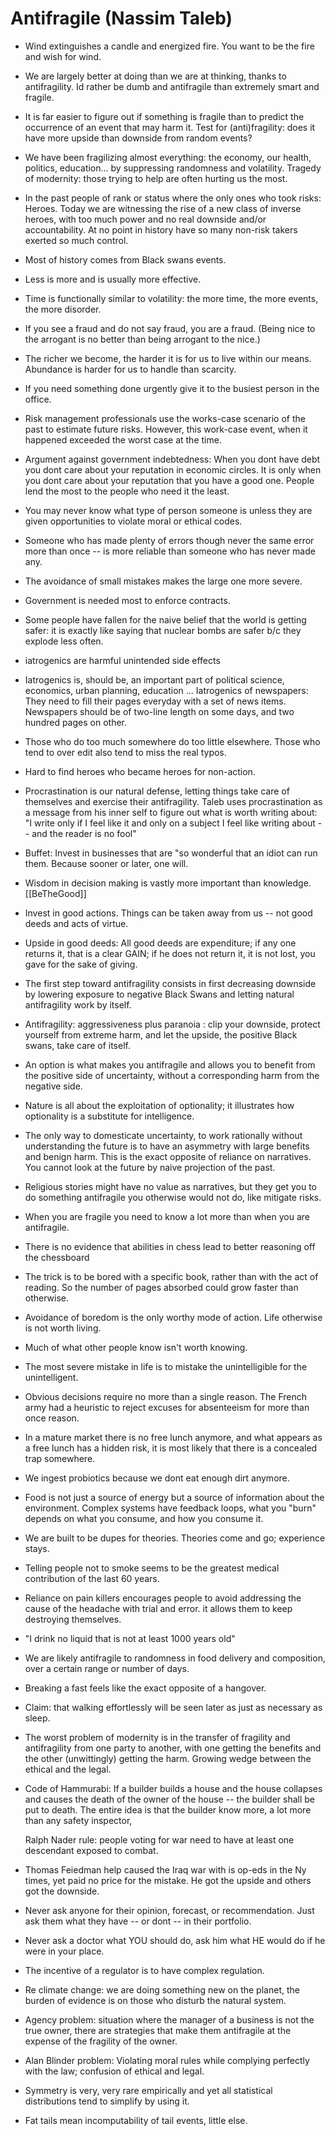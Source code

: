 # Antifragile (Nassim Taleb)

- Wind extinguishes a candle and energized fire. You want to be the fire and wish for wind.

- We are largely better at doing than we are at thinking, thanks to antifragility. Id rather be dumb and antifragile than extremely smart and fragile.

- It is far easier to figure out if something is fragile than to predict the occurrence of an event that may harm it.
   Test for (anti)fragility: does it have more upside than downside from random events?

- We have been fragilizing almost everything: the economy, our health, politics, education... by suppressing randomness and volatility.
   Tragedy of modernity: those trying to help are often hurting us the most.

- In the past people of rank or status where the only ones who took risks: Heroes.
  Today we are witnessing the rise of a new class of inverse heroes, with too much power and no real downside and/or accountability.
  At no point in history have so many non-risk takers exerted so much control.

- Most of history comes from Black swans events.

- Less is more and is usually more effective.

- Time is functionally similar to volatility: the more time, the more events, the more disorder.

- If you see a fraud and do not say fraud, you are a fraud.
  (Being nice to the arrogant is no better than being arrogant to the nice.)
  
- The richer we become, the harder it is for us to live within our means. Abundance is harder for us to handle than scarcity.

- If you need something done urgently give it to the busiest person in the office.

- Risk management professionals use the works-case scenario of the past to estimate future risks.
  However, this work-case event, when it happened exceeded the worst case at the time.

- Argument against government indebtedness: When you dont have debt you dont care about your reputation in economic circles.
  It is only when you dont care about your reputation that you have a good one. People lend the most to the people who need it the least.

- You may never know what type of person someone is unless they are given opportunities to violate moral or ethical codes.

- Someone who has made plenty of errors though never the same error more than once -- is more reliable than someone who has never made any.

- The avoidance of small mistakes makes the large one more severe.

- Government is needed most to enforce contracts.

- Some people have fallen for the naive belief that the world is getting safer: it is exactly like saying that nuclear bombs are safer b/c they explode less often.

- iatrogenics are harmful unintended side effects

- Iatrogenics is, should be, an important part of political science, economics, urban planning, education ...
   Iatrogenics of newspapers: They need to fill their pages everyday with a set of news items.
   Newspapers should be of two-line length on some days, and two hundred pages on other.

- Those who do too much somewhere do too little elsewhere. Those who tend to over edit also tend to miss the real typos.

- Hard to find heroes who became heroes for non-action.

- Procrastination is our natural defense, letting things take care of themselves and exercise their antifragility.
    Taleb uses procrastination as a message from his inner self to figure out what is worth writing about:
    	  "I write only if I feel like it and only on a subject I feel like writing about -- and the reader is no fool"


- Buffet: Invest in businesses that are "so wonderful that an idiot can run them. Because sooner or later, one will.

- Wisdom in decision making is vastly more important than knowledge. [[BeTheGood]]

- Invest in good actions. Things can be taken away from us -- not good deeds and acts of virtue.

- Upside in good deeds: All good deeds are expenditure; if any one returns it, that is a clear GAIN; if he does not return it, it is not lost, you gave for the sake of giving.

- The first step toward antifragility consists in first decreasing downside by lowering exposure to negative Black Swans and letting natural antifragility work by itself.

- Antifragility: aggressiveness plus paranoia : clip your downside, protect yourself from extreme harm, and let the upside, the positive Black swans, take care of itself.

- An option is what makes you antifragile and allows you to benefit from the positive side of uncertainty, without a corresponding harm from the negative side.

- Nature is all about the exploitation of optionality; it illustrates how optionality is a substitute for intelligence.

- The only way to domesticate uncertainty, to work rationally without understanding the future is to have an asymmetry with large benefits and benign harm. This is the exact opposite of reliance on narratives. You cannot look at the future by naive projection of the past.

- Religious stories might have no value as narratives, but they get you to do something antifragile you otherwise would not do, like mitigate risks.

- When you are fragile you need to know a lot more than when you are antifragile.

- There is no evidence that abilities in chess lead to better reasoning off the chessboard

- The trick is to be bored with a specific book, rather than with the act of reading. So the number of pages absorbed could grow faster than otherwise.

- Avoidance of boredom is the only worthy mode of action. Life otherwise is not worth living.

- Much of what other people know isn't worth knowing.

- The most severe mistake in life is to mistake the unintelligible for the unintelligent.

- Obvious decisions require no more than a single reason. The French army had a heuristic to reject excuses for absenteeism for more than once reason.

- In a mature market there is no free lunch anymore, and what appears as a free lunch has a hidden risk, it is most likely that there is a concealed trap somewhere.

- We ingest probiotics because we dont eat enough dirt anymore.

- Food is not just a source of energy but a source of information about the environment. Complex systems have feedback loops, what you "burn" depends on what you consume, and how you consume it.

- We are built to be dupes for theories. Theories come and go; experience stays.

- Telling people not to smoke seems to be the greatest medical contribution of the last 60 years.

- Reliance on pain killers encourages people to avoid addressing the cause of the headache with trial and error. it allows them to keep destroying themselves.

- "I drink no liquid that is not at least 1000 years old"

- We are likely antifragile to randomness in food delivery and composition, over a certain range or number of days.

- Breaking a fast feels like the exact opposite of a hangover.

- Claim: that walking effortlessly will be seen later as just as necessary as sleep.

- The worst problem of modernity is in the transfer of fragility and antifragility from one party to another, with one getting the benefits and the other (unwittingly) getting the harm.
  Growing wedge between the ethical and the legal.

- Code of Hammurabi: If a builder builds a house and the house collapses and causes the death of the owner of the house -- the builder shall be put to death.
  The entire idea is that the builder know more, a lot more than any safety inspector,

  Ralph Nader rule: people voting for war need to have at least one descendant exposed to combat.

- Thomas Feiedman help caused the Iraq war with is op-eds in the Ny times, yet paid no price for the mistake.
   He got the upside and others got the downside.

- Never ask anyone for their opinion, forecast, or recommendation. Just ask them what they have -- or dont -- in their portfolio.

- Never ask a doctor what YOU should do, ask him what HE would do if he were in your place.

- The incentive of a regulator is to have complex regulation.

- Re climate change: we are doing something new on the planet, the burden of evidence is on those who disturb the natural system.

- Agency problem: situation where the manager of a business is not the true owner, there are strategies that make them antifragile at the expense of the fragility of the owner.

- Alan Blinder problem: Violating moral rules while complying perfectly with the law; confusion of ethical and legal.

- Symmetry is very, very rare empirically and yet all statistical distributions tend to simplify by using it.

- Fat tails mean incomputability of tail events, little else.
